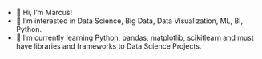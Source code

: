 - 👋 Hi, I’m Marcus!
- 👀 I’m interested in Data Science, Big Data, Data Visualization, ML, BI, Python.
- 🌱 I’m currently learning Python, pandas, matplotlib, scikitlearn and must have libraries and frameworks to Data Science Projects.
<!---
internmarcus/internmarcus is a ✨ special ✨ repository because its `README.md` (this file) appears on your GitHub profile.
You can click the Preview link to take a look at your changes.
---!>
